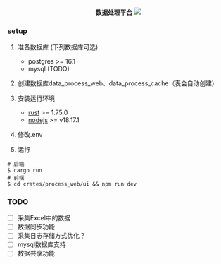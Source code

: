 <h4 align="center">
   数据处理平台
    <a href="https://github.com/LgnMs/data-process-center/actions/workflows/rust.yml" target="_blank">
       <img src="https://github.com/LgnMs/data-process-center/actions/workflows/rust.yml/badge.svg" />
    </a>
</h4>


### setup
1. 准备数据库 (下列数据库可选)
   - postgres >= 16.1
   - mysql (TODO)
2. 创建数据库data_process_web、data_process_cache（表会自动创建）
3. 安装运行环境
   - [rust](https://www.rust-lang.org/tools/install) >= 1.75.0
   - [nodejs](https://nodejs.org/) >= v18.17.1

4. 修改.env
5. 运行
```shell
# 后端
$ cargo run
# 前端
$ cd crates/process_web/ui && npm run dev
```

### TODO

- [ ] 采集Excel中的数据
- [ ] 数据同步功能
- [ ] 采集日志存储方式优化？
- [ ] mysql数据库支持
- [ ] 数据共享功能